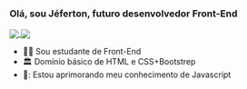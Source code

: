 ### Olá, sou Jéferton, futuro desenvolvedor Front-End

<div>
  <a href="https://github.com/jeferton/github-readme-stats">
    <img align="center" src="https://github-readme-stats.vercel.app/api?username=jeferton&show_icons=true&theme=onedark" />
  </a>
  <a href="https://github.com/anuraghazra/convoychat">
   <img align="center" src="https://github-readme-stats.vercel.app/api/top-langs/?username=jeferton&theme=onedark" />
  </a>
</div>

- :curly_haired_man: Sou estudante de Front-End
- :classical_building: Domínio básico de HTML e CSS+Bootstrep
- 🌱: Estou aprimorando meu conhecimento de Javascript
          
  

